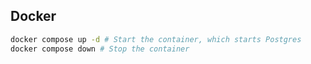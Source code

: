## Docker

```bash
docker compose up -d # Start the container, which starts Postgres
docker compose down # Stop the container
```